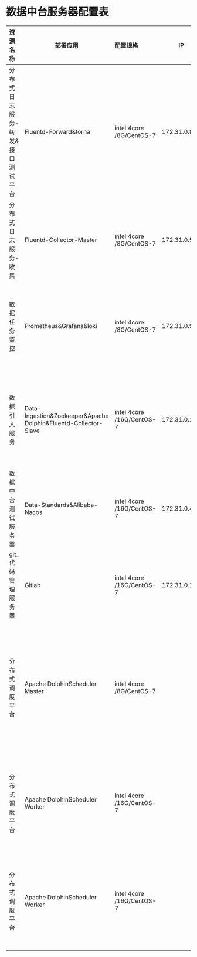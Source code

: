 # 数据中台服务器配置表



| 资源名称                         | 部署应用                                                     | 配置规格                  | IP           | 应用场景                                                     | 性能分析                                        |
| :------------------------------- | ------------------------------------------------------------ | :------------------------ | ------------ | ------------------------------------------------------------ | ----------------------------------------------- |
| 分布式日志服务-转发&接口测试平台 | Fluentd-Forward&torna                                        | intel 4core /8G/CentOS-7  | 172.31.0.80  | 数据中心api统一访问日志收集获取                              | 目前接受50-100TPS的请求数量                     |
| 分布式日志服务-收集              | Fluentd-Collector-Master                                     | intel 4core /8G/CentOS-7  | 172.31.0.52  | 数据日志数据转存到ES和HDFS                                   | 目前接受50-100TPS的请求数量                     |
| 数据任务监控                     | Prometheus&Grafana&loki                                      | intel 4core /8G/CentOS-7  | 172.31.0.96  | 监控数据引入批量任务的执行处理情况，支持钉钉上发布提醒告警   |                                                 |
| 数据引入服务                     | Data-Ingestion&Zookeeper&Apache Dolphin&Fluentd-Collector-Slave | intel 4core /16G/CentOS-7 | 172.31.0.112 | 解析引入上游批次数据，存储数据中心mysql最终进入update贴源层  |                                                 |
| 数据中台测试服务器               | Data-Standards&Alibaba-Nacos                                 | intel 4core /16G/CentOS-7 | 172.31.0.44  | 数据标准，分布式服务注册中心                                 | 3个nacos节点互相注册，对外使用nignx发布注册服务 |
| git_代码管理服务器               | Gitlab                                                       | intel 4core /16G/CentOS-7 | 172.31.0.18  | gitlab源代码管理                                             |                                                 |
| 分布式调度平台                   | Apache DolphinScheduler Master                               | intel 4core /8G/CentOS-7  |              | 调度中心采用去中心化策略，Master负责统一调度配置和扫描，调度资源管理，系统管理等功能 |                                                 |
| 分布式调度平台                   | Apache DolphinScheduler Worker                               | intel 4core /16G/CentOS-7 |              | 调度中心采用去中心化策略，Worker负责具体的调度DAG任务执行器  |                                                 |
| 分布式调度平台                   | Apache DolphinScheduler Worker                               | intel 4core /16G/CentOS-7 |              | 调度中心采用去中心化策略，Worker负责具体的调度DAG任务执行器  |                                                 |

